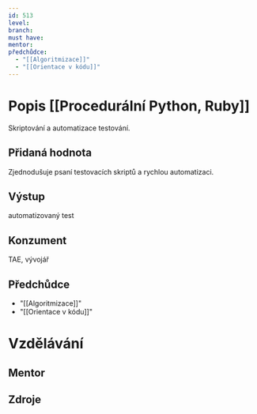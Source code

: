 ```yaml
---
id: 513
level: 
branch: 
must have: 
mentor: 
předchůdce: 
  - "[[Algoritmizace]]"
  - "[[Orientace v kódu]]"
---
```



# Popis [[Procedurální Python, Ruby]]
Skriptování a automatizace testování.

## Přidaná hodnota
Zjednodušuje psaní testovacích skriptů a rychlou automatizaci.

## Výstup
automatizovaný test

## Konzument
TAE, vývojář

## Předchůdce

  - "[[Algoritmizace]]"
  - "[[Orientace v kódu]]"

# Vzdělávání


## Mentor


## Zdroje